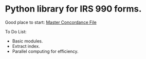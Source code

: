 # Python library for IRS 990 forms.

Good place to start: [Master Concordance File](https://nonprofit-open-data-collective.github.io/irs-efile-master-concordance-file/)

To Do List:

- Basic modules.
- Extract index.
- Parallel computing for efficiency.
